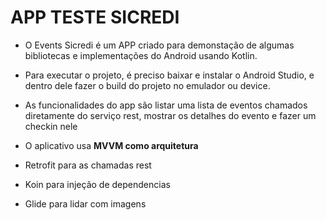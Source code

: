 # APP TESTE SICREDI

- O Events Sicredi é um APP criado para demonstação de algumas bibliotecas e implementações do Android usando Kotlin.

- Para executar o projeto, é preciso baixar e instalar o Android Studio, e dentro dele fazer o build do projeto no emulador ou device.


- As funcionalidades do app são listar uma lista de eventos chamados diretamente do serviço rest, mostrar os detalhes do evento e fazer um checkin nele


- O aplicativo usa **MVVM como arquitetura**
- Retrofit para as chamadas rest
- Koin para injeção de dependencias
- Glide para lidar com imagens


